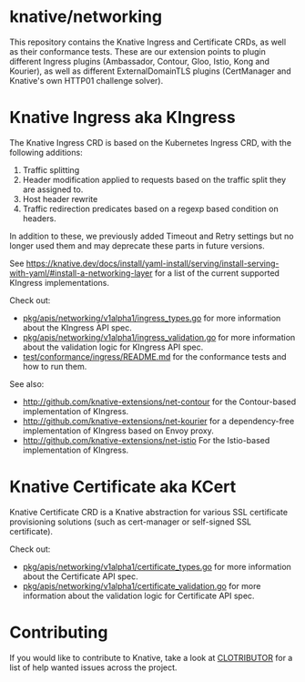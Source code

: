 # knative/networking

This repository contains the Knative Ingress and Certificate CRDs, as well as
their conformance tests. These are our extension points to plugin different
Ingress plugins (Ambassador, Contour, Gloo, Istio, Kong and Kourier), as well as
different ExternalDomainTLS plugins (CertManager and Knative's own HTTP01 challenge
solver).

# Knative Ingress aka KIngress

The Knative Ingress CRD is based on the Kubernetes Ingress CRD, with the
following additions:

1. Traffic splitting
2. Header modification applied to requests based on the traffic split they are
   assigned to.
3. Host header rewrite
4. Traffic redirection predicates based on a regexp based condition on headers.

In addition to these, we previously added Timeout and Retry settings but no
longer used them and may deprecate these parts in future versions.

See
https://knative.dev/docs/install/yaml-install/serving/install-serving-with-yaml/#install-a-networking-layer
for a list of the current supported KIngress implementations.

Check out:

- [pkg/apis/networking/v1alpha1/ingress_types.go](pkg/apis/networking/v1alpha1/ingress_types.go)
  for more information about the KIngress API spec.
- [pkg/apis/networking/v1alpha1/ingress_validation.go](pkg/apis/networking/v1alpha1/ingress_validation.go)
  for more information about the validation logic for KIngress API spec.
- [test/conformance/ingress/README.md](test/conformance/ingress/README.md) for
  the conformance tests and how to run them.

See also:

- http://github.com/knative-extensions/net-contour for the Contour-based
  implementation of KIngress.
- http://github.com/knative-extensions/net-kourier for a dependency-free
  implementation of KIngress based on Envoy proxy.
- http://github.com/knative-extensions/net-istio For the Istio-based implementation
  of KIngress.

# Knative Certificate aka KCert

Knative Certificate CRD is a Knative abstraction for various SSL certificate
provisioning solutions (such as cert-manager or self-signed SSL certificate).

Check out:

- [pkg/apis/networking/v1alpha1/certificate_types.go](pkg/apis/networking/v1alpha1/certificate_types.go)
  for more information about the Certificate API spec.
- [pkg/apis/networking/v1alpha1/certificate_validation.go](pkg/apis/networking/v1alpha1/certificate_validation.go)
  for more information about the validation logic for Certificate API spec.

# Contributing

If you would like to contribute to Knative, take a look at [CLOTRIBUTOR](https://clotributor.dev/search?project=knative&page=1)
for a list of help wanted issues across the project.
